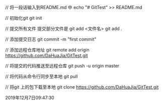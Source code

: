 // 将一段话输入到README.md 中
echo "# GitTest" >> README.md

// 初始化git
git init

// 提交所有文件 提交部分文件是 git add <文件名>
git add . 

// 添加提交日志
git commit -m "first commit"

// 添加远程仓库地址
git remote add origin https://github.com/DaHuaJia/GitTest.git

// 将提交的代码推送至远程仓库
git push -u origin master

// 将代码从命令行同步至本地
git pull

// 将git 上的包下载至本地
git clone https://github.com/DaHuaJia/GitTest.git


2019年12月7日09:47:30
